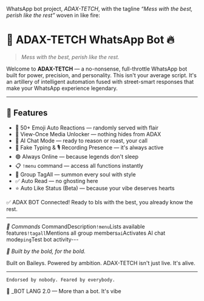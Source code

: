 WhatsApp bot project, *ADAX-TETCH*, with the tagline *“Mess with the best, perish like the rest”* woven in like fire:

# 🚀 ADAX-TETCH WhatsApp Bot 🔥

> _Mess with the best, perish like the rest._

Welcome to **ADAX-TETCH** — a no-nonsense, full-throttle WhatsApp bot built for power, precision, and personality. This isn't your average script. It's an artillery of intelligent automation fused with street-smart responses that make your WhatsApp experience legendary.

---

## 🌟 Features

- 🎉 50+ Emoji Auto Reactions — randomly served with flair
- 📸 View-Once Media Unlocker — nothing hides from ADAX
- 🧠 AI Chat Mode — ready to reason or roast, your call
- 💬 Fake Typing & 🎙️ Recording Presence — it's always active
- 🟢 Always Online — because legends don't sleep
- 📋 `!menu` command — access all functions instantly
- 👥 Group TagAll — summon every soul with style
- ✅ Auto Read — no ghosting here
- ⭐ Auto Like Status (Beta) — because your vibe deserves hearts


✅ ADAX BOT Connected! Ready to bls with the best, you already know the rest.

---

*💬 Commands*
CommandDescription`!menu`Lists available features`!tagall`Mentions all group members`ai`Activates AI chat mode`ping`Test bot activity---

*🧔 Built by the bold, for the bold.*

Built on Baileys. Powered by ambition.
ADAX-TETCH isn't just live. It's alive.

---

```
Endorsed by nobody. Feared by everybody.
```

🦾 _BOT LANG 2.0 — More than a bot. It's vibe
